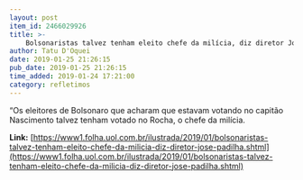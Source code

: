 ```yaml
---
layout: post
item_id: 2466029926
title: >-
    Bolsonaristas talvez tenham eleito chefe da milícia, diz diretor José Padilha
author: Tatu D'Oquei
date: 2019-01-25 21:26:15
pub_date: 2019-01-25 21:26:15
time_added: 2019-01-24 17:21:00
category: refletimos
---
```


“Os eleitores de Bolsonaro que acharam que estavam votando no capitão Nascimento talvez tenham votado no Rocha, o chefe da milícia.

**Link:** [https://www1.folha.uol.com.br/ilustrada/2019/01/bolsonaristas-talvez-tenham-eleito-chefe-da-milicia-diz-diretor-jose-padilha.shtml](https://www1.folha.uol.com.br/ilustrada/2019/01/bolsonaristas-talvez-tenham-eleito-chefe-da-milicia-diz-diretor-jose-padilha.shtml)

